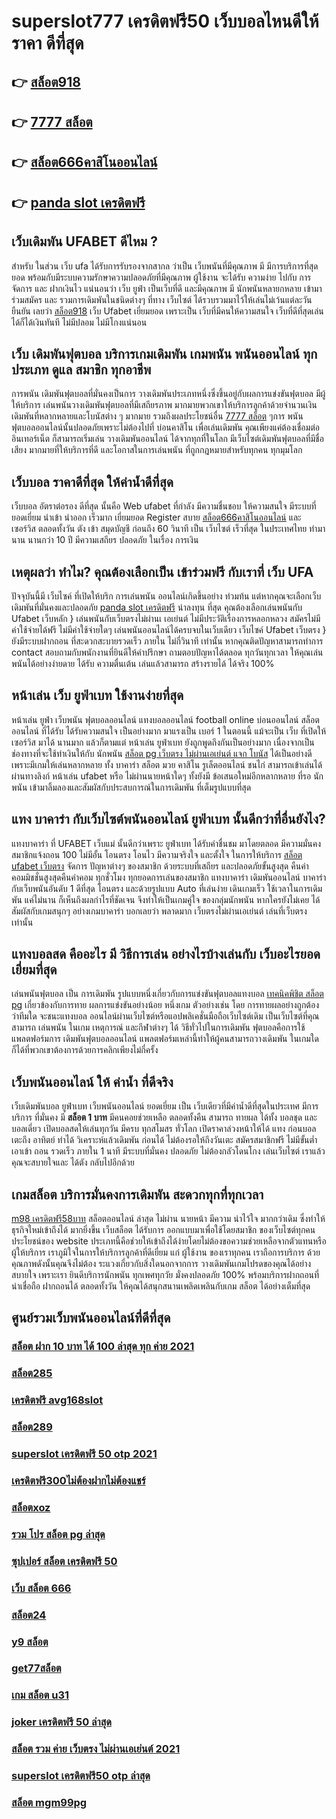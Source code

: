 # superslot777 เครดิตฟรี50  เว็บบอลไหนดีให้ราคา ดีที่สุด 

## 👉 [สล็อต918](https://ufa7777.ufax.win/)
## 👉 [7777 สล็อต](https://ufa7777.ufax.win/)
## 👉 [สล็อต666คาสิโนออนไลน์](https://ufa7777.ufax.win/)
## 👉 [panda slot เครดิตฟรี](https://ufabetpgufa.ufax.win/)

## เว็บเดิมพัน UFABET ดีไหม ?

สำหรับ ในส่วน  เว็บ  ufa ได้รับการรับรองจากสากล ว่าเป็น เว็บพนันที่มีคุณภาพ  มี มีการบริการที่สุดยอด พร้อมกับมีระบบความรักษาความปลอดภัยที่มีคุณภาพ  ผู้ใช้งาน จะได้รับ ความง่าย   ไปกับ การจัดการ และ ฝากเงินไว แน่นอนว่า เว็บ  ยูฟ่า  เป็นเว็บที่ดี  และมีคุณภาพ  มี นักพนันหลายกหลาย  เข้ามาร่วมสมัคร และ รวมการเดิมพันในชนิดต่างๆ ที่ทาง เว็บไซต์ ได้รวบรวมมาไว้ให้เล่นไม่เว้นแต่ละวัน  ยืนยัน เลยว่า [สล็อต918](https://ufa7777.ufax.win/) เว็บ Ufabet   เยี่ยมยอด  เพราะเป็น เว็บที่มีคนให้ความสนใจ เว็บที่ดีที่สุดเล่นได้ก็ได้เงินทันที ไม่มีปลอม ไม่มีโกงแน่นอน

## เว็บ  เดิมพันฟุตบอล  บริการเกมเดิมพัน เกมพนัน พนันออนไลน์ ทุกประเภท ดูแล  สมาชิก ทุกอาชีพ

การพนัน เดิมพันฟุตบอลที่มั่นคงเป็นการ วางเดิมพันประเภทหนึ่งซึ่งขึ้นอยู่กับผลการแข่งขันฟุตบอล มีผู้ให้บริการ เล่นพนันวางเดิมพันฟุตบอลที่มีเสถียรภาพ มากมายพวกเขาให้บริการลูกค้าด้วยจำนวนเงินเดิมพันที่หลากหลายและโบนัสต่าง ๆ มากมาย รวมถึงผลประโยชน์อื่น [7777 สล็อต](https://ufa7777.ufax.win/) ๆการ พนันฟุตบอลออนไลน์นั้นปลอดภัยเพราะไม่ต้องไปที่ บ่อนคาสิโน เพื่อเล่นเดิมพัน คุณเพียงแค่ต้องเชื่อมต่ออินเทอร์เน็ต ก็สามารถเริ่มเล่น วางเดิมพันออนไลน์ ได้จากทุกที่ในโลก มีเว็บไซต์เดิมพันฟุตบอลที่มีชื่อเสียง มากมายที่ให้บริการที่ดี และโอกาสในการเล่นพนัน ที่ถูกกฎหมายสำหรับทุกคน ทุกมุมโลก 

## เว็บบอล ราคาดีที่สุด ให้ค่าน้ำดีที่สุด

เว็บบอล   อัตราต่อรอง  ดีที่สุด   นั้นคือ Web  ufabet  ที่กำลัง   มีความชื่นชอบ ให้ความสนใจ  มีระบบที่ยอดเยี่ยม   นำเข้า   นำออก  เร็วมาก   เยี่ยมยอด Register   สบาย [สล็อต666คาสิโนออนไลน์](https://ufabetpgufa.ufax.win/) และ  เซอร์วิส  ตลอดทั้งวัน   ตัง  เข้า   สมุดบัญชี   ก่อนถึง  60 วินาที เป็น   เว็บไซต์   เร็วที่สุด  ในประเทศไทย  ทำมานาน   นานกว่า 10 ปี  มีความเสถียร ปลอดภัย ในเรื่อง การเงิน 

## เหตุผลว่า ทำไม? คุณต้องเลือกเป็น เข้าร่วมฟรี กับเราที่ เว็บ UFA

ปัจจุบันนี้มี เว็บไซค์ ที่เปิดให้บริก การเล่นพนัน  ออนไลน์เกิดขึ้นอย่าง ท่วมท้น  แต่หากคุณจะเลือกเว็บเดิมพันที่มั่นคงและปลอดภัย [panda slot เครดิตฟรี](https://ufa7777.ufax.win/)  น่าลงทุน  ที่สุด คุณต้องเลือกเล่นพนันกับ  Ufabet เว็บหลัก } เล่นพนันกับเว็บตรงไม่ผ่านเ เอเย่นต์  ไม่มีประวัติเรื่องการหลอกหลวง   สมัครไม่มีค่าใช้จ่ายได้ฟรี ไม่มีค่าใช้จ่ายใดๆ เล่นพนันออนไลน์ได้ครบจบในเว็บเดียว เว็บไซค์  Ufabet เว็บตรง  } ยังมีระบบฝากถอน ที่สะดวกสะบายรวดเร็ว ภายใน ไม่กี่วินาที  เท่านั้น หากคุณติดปัญหาสามารถทำการ contact สอบถามกับพนักงานที่ยินดีให้คำปรึกษา ถามตอบปัญหาได้ตลอด  ทุกวันทุกเวลา ให้คุณเล่นพนันได้อย่างง่ายดาย ได้รับ ความตื่นเต้น  เล่นแล้วสามารถ สร้างรายได้ ได้จริง 100% 


## หน้าเล่น เว็บ  ยูฟ่าเบท ใช้งานง่ายที่สุด 

หน้าเล่น  ยูฟ่า  เว็บพนัน  ฟุตบอลออนไลน์ แทงบอลออนไลน์ football online  บ่อนออนไลน์ สล็อตออนไลน์  ที่ได้รับ ได้รับความสนใจ เป็นอย่างมาก มาแรงเป็น  เบอร์ 1 ในตอนนี้  แม้จะเป็น เว็บ ที่เปิดให้ เซอร์วิส มาได้  นานมาก แล้วก็ตามแต่ หน้าเล่น ยูฟ่าเบท  ยังถูกพูดถึงกันเป็นอย่างมาก เนื่องจากเป็นช่องทางที่จะใช้ทำเงินให้กับ นักพนัน  [สล็อต pg เว็บตรง ไม่ผ่านเอเย่นต์ แจก โบนัส](https://ufabetpgufa.ufax.win/) ได้เป็นอย่างดี  เพราะมีเกมให้เล่นหลากหลาย ทั้ง บาคาร่า   สล็อต  มวย คาสิโน   รูเล็ตออนไลน์   ชนไก่ สามารถเข้าเล่นได้ผ่านทางลิงก์  หน้าเล่น  ufabet  หรือ  ไม่ผ่านนายหน้าใดๆ  ทั้งยังมี ข้อเสนอใหม่อีกหลากหลาย ที่รอ นักพนัน  เข้ามาลิ้มลองและสัมผัสกับประสบการณ์ในการเดิมพัน ที่เต็มรูปแบบที่สุด


## แทง บาคาร่า กับเว็บไซต์พนันออนไลน์  ยูฟ่าเบท   นั้นดีกว่าที่อื่นยังไง?

แทงบาคาร่า ที่ UFABET เว็บแม่ นั้นดีกว่าเพราะ ยูฟ่าเบท  ได้รับคำชื่นชม มาโดยตลอด มีความมั่นคง สมาชิกแจ้งถอน  100 ไม่มีอั้น โอนตรง โอนไว มีความจริงใจ และตั้งใจ ในการให้บริการ  [สล็อต ufabet เว็บตรง](https://ufa7777.ufax.win/) จัดการ  ปัญหาต่างๆ ของสมาชิก ด้วยระบบที่เสถียร และปลอดภัยขั้นสูงสุด คืนค่าคอมมิชชั่นสูงสุดคืนค่าคอม ทุกชั่วโมง ทุกยอดการเล่นของสมาชิก แทงบาคาร่า   เดิมพันออนไลน์ บาคาร่า  กับเว็บพนันอันดับ 1 ดีที่สุด  โอนตรง และด้วยรูปแบบ Auto ที่เล่นง่าย เดินเกมเร็ว ใช้เวลาในการเดิมพัน แค่ไม่นาน ก็เห็นถึงผลกำไรที่ชัดเจน จึงทำให้เป็นเกมคู่ใจ ของกลุ่มนักพนัน หากใครยังไม่เคย ได้สัมผัสกับเกมสนุกๆ อย่างเกมบาคาร่า บอกเลยว่า พลาดมาก  เว็บตรงไม่ผ่านเอเย่นต์ เล่นที่เว็บตรงเท่านั้น


##  แทงบอลสด คืออะไร มี วิธีการเล่น อย่างไรบ้างเล่นกับ เว็บอะไรยอดเยี่ยมที่สุด 

 เล่นพนันฟุตบอล เป็น การเดิมพัน รูปแบบหนึ่งเกี่ยวกับการแข่งขันฟุตบอลแทงบอล [เทคนิคพิชิต สล็อต pg](https://ufa7777.ufax.win/) เกี่ยวข้องกับการทาย ผลการแข่งขันอย่างน้อย หนึ่งเกม ตัวอย่างเช่น โดย การทายผลอย่างถูกต้อง ว่าทีมใด จะชนะแทงบอล ออนไลน์ผ่านเว็บไซต์หรือแอปพลิเคชั่นมือถือเว็บไซต์เดิม เป็นเว็บไซต์ที่คุณสามารถ เล่นพนัน ในเกม เหตุการณ์ และกีฬาต่างๆ ได้ วิธีทั่วไปในการเดิมพัน ฟุตบอลคือการใช้แพลตฟอร์มการ เดิมพันฟุตบอลออนไลน์ แพลตฟอร์มเหล่านี้ทำให้ผู้คนสามารถวางเดิมพัน ในเกมใดก็ได้ที่พวกเขาต้องการด้วยการคลิกเพียงไม่กี่ครั้ง 

##  เว็บพนันออนไลน์  ให้ ค่าน้ำ  ที่ดีจริง 

 เว็บเดิมพันบอล ยูฟ่าเบท   เว็บพนันออนไลน์  ยอดเยี่ยม  เป็น เว็บเดียวที่มีค่าน้ำดีที่สุดในประเทศ มีการบริการ ที่มั่นคง มี **สล็อต 1 บาท** มีคนคอยช่วยเหลือ ตลอดทั้งคืน  สามารถ  ทายผล ได้ทั้ง บอลชุด  และ บอลเดี่ยว เปิดบอลสดให้เล่นทุกวัน มีครบ ทุกสโมสร ทั่วโลก เปิดราคาล่วงหน้าให้ได้ แทง ก่อนบอลเตะถึง  อาทิตย์  ทำได้ วิเคราะห์แล้วเดิมพัน ก่อนได้ ไม่ต้องรอให้ถึงวันเตะ สมัครสมาชิกฟรี ไม่มีขั้นต่ำ    เอาเข้า ถอน  รวดเร็ว ภายใน 1 นาที มีระบบที่มั่นคง ปลอดภัย ไม่ต้องกลัวโดนโกง เล่นเว็บไซต์ เราแล้วคุณจะสบายใจและ ได้ตัง กลับไปอีกด้วย

##  เกมสล็อต บริการมั่นคงการเดิมพัน  สะดวกทุกที่ทุกเวลา

 [m98 เครดิตฟรี58บาท](https://ufabetpgufa.ufax.win/) สล็อตออนไลน์ ล่าสุด ไม่ผ่าน นายหน้า มีความ น่าไว้ใจ มากกว่าเดิม ซึ่งทำให้ธุรกิจใหม่เข้าถึงได้ มากยิ่งขึ้น เว็บสล็อต ได้รับการ ออกแบบมาเพื่อใช้โดยสมาชิก ของเว็บไซต์ทุกคน ประโยชน์ของ website ประเภทนี้คือช่วยให้เข้าถึงได้ง่ายโดยไม่ต้องขอความช่วยเหลือจากตัวแทนหรือผู้ให้บริการ เราภูมิใจในการให้บริการลูกค้าที่ดีเยี่ยม แก่ ผู้ใช้งาน ของเราทุกคน เราถือการบริการ ด้วยคุณภาพดังนั้นคุณจึงไม่ต้อง ระแวงเกี่ยวกับสิ่งใดนอกจากการ วางเดิมพันเกมโปรดของคุณได้อย่างสบายใจ เพราะเรา ยินดีบริการนักพนัน ทุกเพศทุกวัย  มั่งคงปลอดภัย 100% พร้อมบริการฝากถอนที่ น่าเชื่อถือ ฝากถอนได้  ตลอดทั้งวัน  ให้คุณได้สนุกสนานเพลิดเพลินกับเกม  สล็อต ได้อย่างเต็มที่สุด


## ศูนย์รวมเว็บพนันออนไลน์ที่ดีที่สุด

### [สล็อต ฝาก 10 บาท ได้ 100 ล่าสุด ทุก ค่าย 2021](https://atom.io/themes/สมัคร%20pg%20ufabet%20สล็อต%20แจ็%20ค%20พอ%20ต%20แตก%20ง่าย%202021%20008%20สล็อต%2020%20รับ%20100%20เว็บตรง100%)
### [สล็อต285](https://atom.io/themes/สมัคร%20pg%20ufabet%20สล็อต%20ฝาก%2050%20รับ%20100%20ถอนไม่อั้นpg%20008%20สล็อต%2020%20รับ%20100%20เว็บตรง100%)
### [เครดิตฟรี avg168slot](https://atom.io/themes/สมัคร%20pg%20ufabet%20สล็อตpgทดลองเล่นฟรี%20008%20สล็อต%2020%20รับ%20100%20เว็บตรง100%)
### [สล็อต289](https://atom.io/themes/สมัคร%20pg%20ufabet%20superslot%20เครดิตฟรี50%20ยืนยันotpล่าสุด%20008%20สล็อต%2020%20รับ%20100%20เว็บตรง100%)
### [superslot เครดิตฟรี 50 otp 2021](https://atom.io/themes/สมัคร%20pg%20ufabet%20สล็อต%20เติม%20truewallet%20ฝากถอน%20ไม่มี%20ขั้น%20ต่ํา%202021%20แตกง่าย%20008%20สล็อต%2020%20รับ%20100%20เว็บตรง100%)
### [เครดิตฟรี300ไม่ต้องฝากไม่ต้องแชร์](https://atom.io/themes/สมัคร%20pg%20ufabet%20สล็อตxoออโต้%20008%20สล็อต%2020%20รับ%20100%20เว็บตรง100%)
### [สล็อตxoz](https://atom.io/themes/สมัคร%20pg%20ufabet%20สล็อต567%20008%20สล็อต%2020%20รับ%20100%20เว็บตรง100%)
### [รวม โปร สล็อต pg ล่าสุด](https://atom.io/themes/สมัคร%20pg%20ufabet%20huc99%20เครดิตฟรี%20100%20008%20สล็อต%2020%20รับ%20100%20เว็บตรง100%)
### [ซุปเปอร์ สล็อต เครดิตฟรี 50](https://atom.io/themes/สมัคร%20pg%20ufabet%20เครดิตฟรี%2050%20แค่สมัคร%20008%20สล็อต%2020%20รับ%20100%20เว็บตรง100%)
### [เว็บ สล็อต 666](https://atom.io/themes/สมัคร%20pg%20ufabet%20คาสิโนออนไลน์%20เครดิตฟรี%20008%20สล็อต%2020%20รับ%20100%20เว็บตรง100%)
### [สล็อต24](https://atom.io/themes/สมัคร%20pg%20ufabet%20สล็อต%20demo%20008%20สล็อต%2020%20รับ%20100%20เว็บตรง100%)
### [y9 สล็อต](https://atom.io/themes/สมัคร%20pg%20ufabet%20เครดิตฟรี50ไม่ต้องฝากไม่ต้องแชร์%20008%20สล็อต%2020%20รับ%20100%20เว็บตรง100%)
### [get77สล็อต](https://atom.io/themes/สมัคร%20pg%20ufabet%20สล็อต%20เดโม่%20008%20สล็อต%2020%20รับ%20100%20เว็บตรง100%)
### [เกม สล็อต u31](https://atom.io/themes/สมัคร%20pg%20ufabet%20betg11%20เครดิตฟรี%20008%20สล็อต%2020%20รับ%20100%20เว็บตรง100%)
### [joker เครดิตฟรี 50 ล่าสุด](https://atom.io/themes/สมัคร%20pg%20ufabet%20สล็อต%20ทรูวอลเล็ต%20008%20สล็อต%2020%20รับ%20100%20เว็บตรง100%)
### [สล็อต รวม ค่าย เว็บตรง ไม่ผ่านเอเย่นต์ 2021](https://atom.io/themes/สมัคร%20pg%20ufabet%20เว็บ%20สล็อต%20ใหญ่%20ที่สุด%20008%20สล็อต%2020%20รับ%20100%20เว็บตรง100%)
### [superslot เครดิตฟรี50 otp ล่าสุด](https://atom.io/themes/สมัคร%20pg%20ufabet%20m98%20สล็อต%20008%20สล็อต%2020%20รับ%20100%20เว็บตรง100%)
### [สล็อต mgm99pg](https://atom.io/themes/สมัคร%20pg%20ufabet%20สล็อต%20ทดลองเล่น%20เครดิตฟรี%20ไม่ต้องฝากก่อน%20ไม่ต้องแชร์%20ยืนยันเบอร์โทรศัพท์%20008%20สล็อต%2020%20รับ%20100%20เว็บตรง100%)